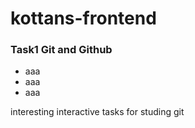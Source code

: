 # kottans-frontend

### Task1 Git and Github
* aaa
* aaa
* aaa

interesting interactive tasks for studing git
